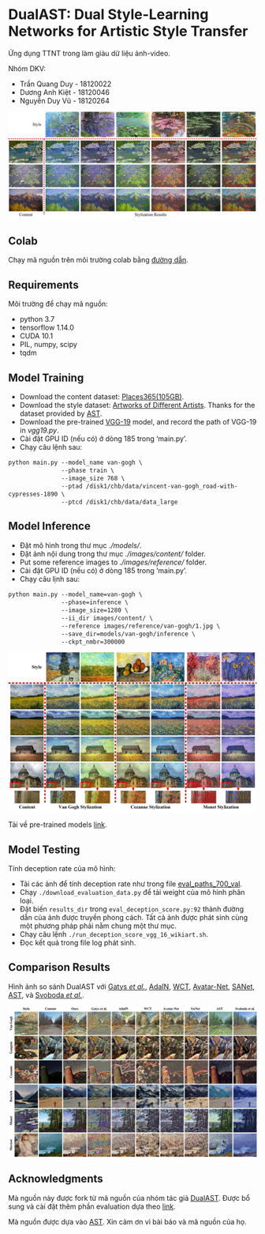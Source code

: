 # DualAST: Dual Style-Learning Networks for Artistic Style Transfer
Ứng dụng TTNT trong làm giàu dữ liệu ảnh-video.

Nhóm DKV:
- Trần Quang Duy - 18120022
- Dương Anh Kiệt - 18120046
- Nguyễn Duy Vũ - 18120264

![image](https://github.com/HalbertCH/DualAST/blob/main/results/1.png)

## Colab
Chạy mã nguồn trên môi trường colab bằng [đường dẫn](https://colab.research.google.com/drive/1P1x4H7Zbmiis7cv6ggHHxrlUqzJAvoKf?usp=sharing).

## Requirements  
Môi trường để chạy mã nguồn:  
- python 3.7
- tensorflow 1.14.0
- CUDA 10.1
- PIL, numpy, scipy
- tqdm
  
## Model Training  
- Download the content dataset: [Places365(105GB)](http://data.csail.mit.edu/places/places365/train_large_places365standard.tar).
- Download the style dataset: [Artworks of Different Artists](https://drive.google.com/drive/folders/1WxWxIhqqtkx4CwBVem7ZSr_ay9JJCiOh?usp=sharing). Thanks for the dataset provided by [AST](https://github.com/CompVis/adaptive-style-transfer).
- Download the pre-trained [VGG-19](https://drive.google.com/drive/folders/1n7VazSzdVdAN8Bp392KYQGVshg9pTdQ4?usp=sharing) model, and record the path of VGG-19 in *vgg19.py*.
- Cài đặt GPU ID (nếu có) ở dòng 185 trong ‘main.py’.
- Chạy câu lệnh sau:
```
python main.py --model_name van-gogh \
               --phase train \
               --image_size 768 \
               --ptad /disk1/chb/data/vincent-van-gogh_road-with-cypresses-1890 \
               --ptcd /disk1/chb/data/data_large
```

## Model Inference
- Đặt mô hình trong thư mục *./models/*.
- Đặt ảnh nội dung trong thư mục *./images/content/* folder.
- Put some reference images to *./images/reference/* folder.
- Cài đặt GPU ID (nếu có) ở dòng 185 trong ‘main.py’.
- Chạy câu lịnh sau:
```
python main.py --model_name=van-gogh \
               --phase=inference \
               --image_size=1280 \
               --ii_dir images/content/ \
               --reference images/reference/van-gogh/1.jpg \
               --save_dir=models/van-gogh/inference \
               --ckpt_nmbr=300000
```
![image](https://github.com/HalbertCH/DualAST/blob/main/results/2.png) 
  
Tải về pre-trained models [link](https://drive.google.com/drive/folders/1n7VazSzdVdAN8Bp392KYQGVshg9pTdQ4?usp=sharing).  
  
## Model Testing
Tính deception rate của mô hình:
- Tải các ảnh để tính deception rate như trong file [eval_paths_700_val](https://github.com/quangdzuytran/DualAST/blob/main/evaluation/evaluation_data/eval_paths_700_val.json).
- Chạy `./download_evaluation_data.py` để tải weight của mô hình phân loại.
- Đặt biến `results_dir` trong `eval_deception_score.py:92` thành đường dẫn của ảnh được truyền phong cách.
Tất cả ảnh được phát sinh cùng một phương pháp phải nằm chung một thư mục.
- Chạy câu lệnh `./run_deception_score_vgg_16_wikiart.sh`.
- Đọc kết quả trong file log phát sinh.

## Comparison Results
Hình ảnh so sánh DualAST với [Gatys *et al.*](https://github.com/anishathalye/neural-style), [AdaIN](https://github.com/naoto0804/pytorch-AdaIN), [WCT](https://github.com/eridgd/WCT-TF), [Avatar-Net](https://github.com/LucasSheng/avatar-net), [SANet](https://github.com/GlebBrykin/SANET), [AST](https://github.com/CompVis/adaptive-style-transfer), và [Svoboda *et al.*](https://github.com/nnaisense/conditional-style-transfer).  
  
![image](https://github.com/HalbertCH/DualAST/blob/main/results/3.png)  

## Acknowledgments
Mà nguồn này được fork từ mã nguồn của nhóm tác giả [DualAST](https://github.com/HalbertCH/DualAST). Được bổ sung và cài đặt thêm phần evaluation dựa theo [link](https://github.com/CompVis/adaptive-style-transfer/tree/master/evaluation).

Mà nguồn được dựa vào [AST](https://github.com/CompVis/adaptive-style-transfer). Xin cảm ơn vì bài báo và mã nguồn của họ.

